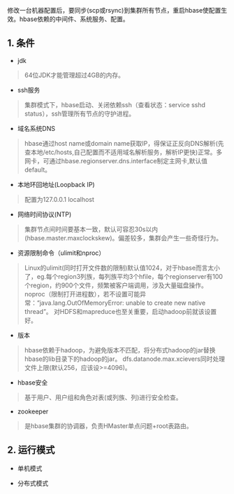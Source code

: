 修改一台机器配置后，要同步(scp或rsync)到集群所有节点，重启hbase使配置生效。hbase依赖的中间件、系统服务、配置。
## 1. 条件
- jdk
>64位JDK才能管理超过4GB的内存。

- ssh服务
>集群模式下，hbase启动、关闭依赖ssh（查看状态：service sshd status），ssh管理所有节点的守护进程。

- 域名系统DNS
>hbase通过host name或domain name获取IP，得保证正反向DNS解析(先查本地/etc/hosts,自己配置而不适用域名解析服务，解析IP更快)正常。多网卡，可通过hbase.regionserver.dns.interface制定主网卡,默认值default。

- 本地环回地址(Loopback IP)
>配置为127.0.0.1 localhost

- 网络时间协议(NTP)
>集群节点间时间要基本一致，默认可容忍30s以内(hbase.master.maxclockskew)。偏差较多，集群会产生一些奇怪行为。

- 资源限制命令（ulimit和nproc）
>Linux的ulimit(同时打开文件数的限制)默认值1024，对于hbase而言太小了，eg.每个region3列族，每列族平均3个hfile，每个regionserver有100个region，约900个文件，频繁被客户端调用，涉及大量磁盘操作。  
noproc（限制打开进程数），若不设置可能异常：“java.lang.OutOfMemoryError: unable to create new native thread”。
对HDFS和mapreduce也至关重要，启动hadoop前就该设置好。

- 版本
>hbase依赖于hadoop，为避免版本不匹配，将分布式hadoop的jar替换hbase的lib目录下的hadoop的jar。
dfs.datanode.max.xcievers同时处理文件上限(默认256，应该设>=4096)。

- hbase安全
>基于用户、用户组和角色对表(或列族、列)进行安全检查。

- zookeeper
>是hbase集群的协调器，负责HMaster单点问题+root表路由。

## 2. 运行模式
- 单机模式

- 分布式模式
